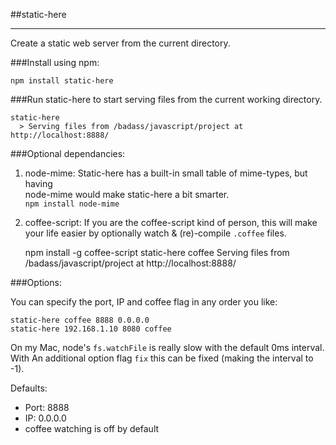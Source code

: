 ##static-here
___________
Create a static web server from the current directory.  

###Install using npm:

    npm install static-here
  
###Run static-here to start serving files from the current working directory.  

    static-here
      > Serving files from /badass/javascript/project at http://localhost:8888/

###Optional dependancies:
  
  1. node-mime: Static-here has a built-in small table of mime-types, but having  
      node-mime would make static-here a bit smarter.  
      `npm install node-mime`
  
  2. coffee-script: If you are the coffee-script kind of person, this will make  
      your life easier by optionally watch & (re)-compile `.coffee` files.  

        npm install -g coffee-script
        static-here coffee
        Serving files from /badass/javascript/project at http://localhost:8888/
    
###Options:

  You can specify the port, IP and coffee flag in any order you like:
  
    static-here coffee 8888 0.0.0.0
    static-here 192.168.1.10 8080 coffee
  
  On my Mac, node's `fs.watchFile` is really slow with the default 0ms interval.  
  With An additional option flag `fix` this can be fixed (making the interval to -1).  
  
  Defaults:  
  * Port: 8888
  * IP: 0.0.0.0
  * coffee watching is off by default
  

